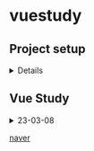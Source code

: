 # vuestudy

## Project setup

<details>

```
npm install
```

### Compiles and hot-reloads for development

```
npm run serve
```

### Compiles and minifies for production

```
npm run build
```

### Lints and fixes files

```
npm run lint
```

### Customize configuration

See [Configuration Reference](https://cli.vuejs.org/config/).

</details>

## Vue Study

<div markdown="1">
    <details>
        <summary>23-03-08</summary>
                <ul>
                    <li>vue project 생성</li>
                    <li><a href="https://learn.microsoft.com/ko-kr/powershell/module/microsoft.powershell.core/about/about_execution_policies?view=powershell-7.3">about_Execution_Policies</a></li>
                </ul>
    </details>

</div>

[naver](https://www.naver.com)
